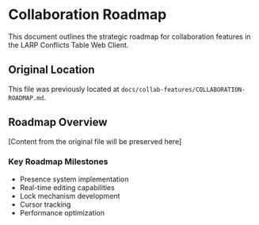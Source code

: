 # Collaboration Roadmap

This document outlines the strategic roadmap for collaboration features in the LARP Conflicts Table Web Client.

## Original Location

This file was previously located at `docs/collab-features/COLLABORATION-ROADMAP.md`.

## Roadmap Overview

[Content from the original file will be preserved here]

### Key Roadmap Milestones

- Presence system implementation
- Real-time editing capabilities
- Lock mechanism development
- Cursor tracking
- Performance optimization
